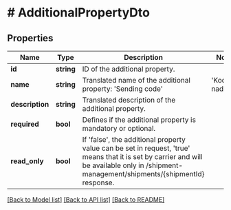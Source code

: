 # # AdditionalPropertyDto

## Properties

Name | Type | Description | Notes
------------ | ------------- | ------------- | -------------
**id** | **string** | ID of the additional property. |
**name** | **string** | Translated name of the additional property: &#39;Sending code&#39; | &#39;Kod nadania&#39;. |
**description** | **string** | Translated description of the additional property. |
**required** | **bool** | Defines if the additional property is mandatory or optional. |
**read_only** | **bool** | If &#39;false&#39;, the additional property value can be set in request, &#39;true&#39; means that it is set by carrier and will be available only in /shipment-management/shipments/{shipmentId} response. |

[[Back to Model list]](../../README.md#models) [[Back to API list]](../../README.md#endpoints) [[Back to README]](../../README.md)
